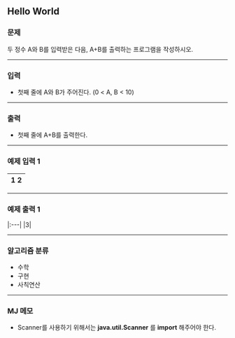 Hello World
-------------
### 문제

두 정수 A와 B를 입력받은 다음, A+B를 출력하는 프로그램을 작성하시오.

- - -

### 입력
* 첫째 줄에 A와 B가 주어진다. (0 < A, B < 10)

- - -

### 출력
* 첫째 줄에 A+B를 출력한다.

- - -

### 예제 입력 1
|1 2|
|:---|

- - -

### 예제 출력 1
|:---|
|3|

- - -

### 알고리즘 분류
* 수학
* 구현
* 사칙연산

- - -

### MJ 메모
* Scanner를 사용하기 위해서는 **java.util.Scanner** 를 **import** 해주어야 한다.
